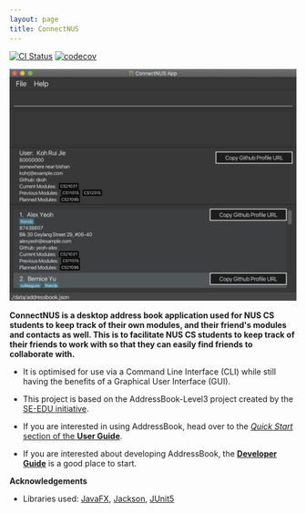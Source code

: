 ```yaml
---
layout: page
title: ConnectNUS
---
```


[![CI Status](https://github.com/AY2223S1-CS2103T-T14-4/tp/workflows/Java%20CI/badge.svg)](https://github.com/AY2223S1-CS2103T-T14-4/tp/actions)
[![codecov](https://codecov.io/gh/AY2223S1-CS2103T-T14-4/tp/branch/master/graph/badge.svg?token=R6EB4QPCU9)](https://codecov.io/gh/AY2223S1-CS2103T-T14-4/tp)

![Ui](images/Ui.png)

**ConnectNUS is a desktop address book application used for NUS CS students to keep track of their own modules, and their friend's modules and contacts as well. This is to facilitate NUS CS students to keep track of their friends to work with so that they can easily find friends to collaborate with.**
* It is optimised for use via a Command Line Interface (CLI) while still having the benefits of a Graphical User Interface (GUI).
* This project is based on the AddressBook-Level3 project created by the [SE-EDU initiative](https://se-education.org).

* If you are interested in using AddressBook, head over to the [_Quick Start_ section of the **User Guide**](UserGuide.html#quick-start).
* If you are interested about developing AddressBook, the [**Developer Guide**](DeveloperGuide.html) is a good place to start.


**Acknowledgements**

* Libraries used: [JavaFX](https://openjfx.io/), [Jackson](https://github.com/FasterXML/jackson), [JUnit5](https://github.com/junit-team/junit5)
